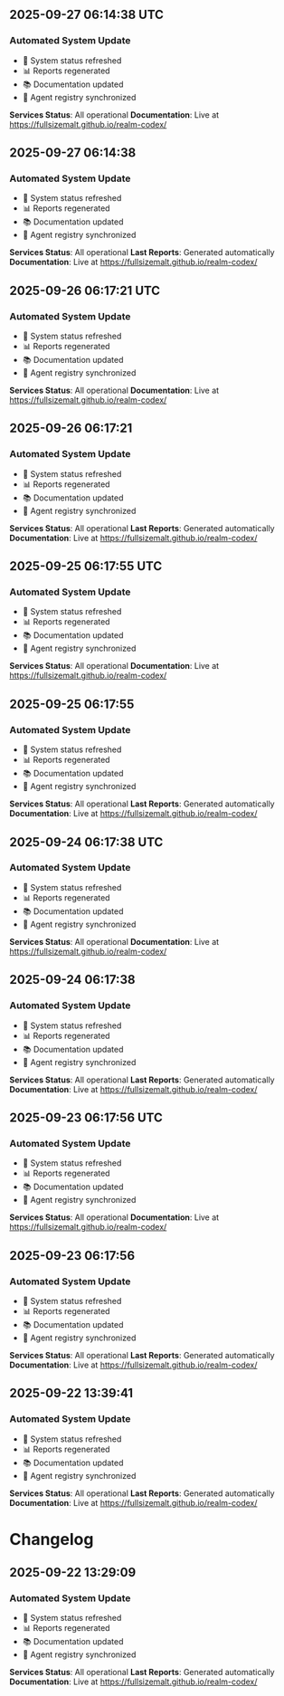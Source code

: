 ## 2025-09-27 06:14:38 UTC

### Automated System Update

- 🔄 System status refreshed
- 📊 Reports regenerated
- 📚 Documentation updated
- 🤖 Agent registry synchronized

**Services Status**: All operational
**Documentation**: Live at https://fullsizemalt.github.io/realm-codex/


## 2025-09-27 06:14:38

### Automated System Update

- 🔄 System status refreshed
- 📊 Reports regenerated
- 📚 Documentation updated
- 🤖 Agent registry synchronized

**Services Status**: All operational
**Last Reports**: Generated automatically
**Documentation**: Live at https://fullsizemalt.github.io/realm-codex/


## 2025-09-26 06:17:21 UTC

### Automated System Update

- 🔄 System status refreshed
- 📊 Reports regenerated
- 📚 Documentation updated
- 🤖 Agent registry synchronized

**Services Status**: All operational
**Documentation**: Live at https://fullsizemalt.github.io/realm-codex/


## 2025-09-26 06:17:21

### Automated System Update

- 🔄 System status refreshed
- 📊 Reports regenerated
- 📚 Documentation updated
- 🤖 Agent registry synchronized

**Services Status**: All operational
**Last Reports**: Generated automatically
**Documentation**: Live at https://fullsizemalt.github.io/realm-codex/


## 2025-09-25 06:17:55 UTC

### Automated System Update

- 🔄 System status refreshed
- 📊 Reports regenerated
- 📚 Documentation updated
- 🤖 Agent registry synchronized

**Services Status**: All operational
**Documentation**: Live at https://fullsizemalt.github.io/realm-codex/


## 2025-09-25 06:17:55

### Automated System Update

- 🔄 System status refreshed
- 📊 Reports regenerated
- 📚 Documentation updated
- 🤖 Agent registry synchronized

**Services Status**: All operational
**Last Reports**: Generated automatically
**Documentation**: Live at https://fullsizemalt.github.io/realm-codex/


## 2025-09-24 06:17:38 UTC

### Automated System Update

- 🔄 System status refreshed
- 📊 Reports regenerated
- 📚 Documentation updated
- 🤖 Agent registry synchronized

**Services Status**: All operational
**Documentation**: Live at https://fullsizemalt.github.io/realm-codex/


## 2025-09-24 06:17:38

### Automated System Update

- 🔄 System status refreshed
- 📊 Reports regenerated
- 📚 Documentation updated
- 🤖 Agent registry synchronized

**Services Status**: All operational
**Last Reports**: Generated automatically
**Documentation**: Live at https://fullsizemalt.github.io/realm-codex/


## 2025-09-23 06:17:56 UTC

### Automated System Update

- 🔄 System status refreshed
- 📊 Reports regenerated
- 📚 Documentation updated
- 🤖 Agent registry synchronized

**Services Status**: All operational
**Documentation**: Live at https://fullsizemalt.github.io/realm-codex/


## 2025-09-23 06:17:56

### Automated System Update

- 🔄 System status refreshed
- 📊 Reports regenerated
- 📚 Documentation updated
- 🤖 Agent registry synchronized

**Services Status**: All operational
**Last Reports**: Generated automatically
**Documentation**: Live at https://fullsizemalt.github.io/realm-codex/


## 2025-09-22 13:39:41

### Automated System Update

- 🔄 System status refreshed
- 📊 Reports regenerated
- 📚 Documentation updated
- 🤖 Agent registry synchronized

**Services Status**: All operational
**Last Reports**: Generated automatically
**Documentation**: Live at https://fullsizemalt.github.io/realm-codex/


# Changelog

## 2025-09-22 13:29:09

### Automated System Update

- 🔄 System status refreshed
- 📊 Reports regenerated
- 📚 Documentation updated
- 🤖 Agent registry synchronized

**Services Status**: All operational
**Last Reports**: Generated automatically
**Documentation**: Live at https://fullsizemalt.github.io/realm-codex/

